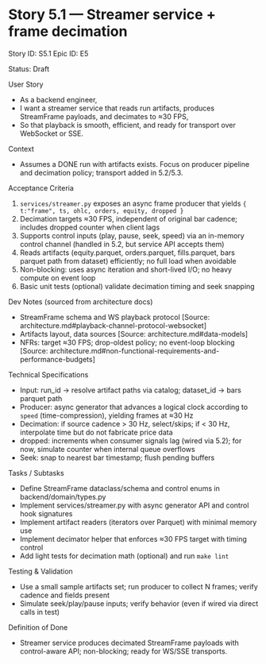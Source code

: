 # Story 5.1 — Streamer service + frame decimation
Story ID: S5.1
Epic ID: E5



Status: Draft

User Story
- As a backend engineer,
- I want a streamer service that reads run artifacts, produces StreamFrame payloads, and decimates to ≈30 FPS,
- So that playback is smooth, efficient, and ready for transport over WebSocket or SSE.

Context
- Assumes a DONE run with artifacts exists. Focus on producer pipeline and decimation policy; transport added in 5.2/5.3.

Acceptance Criteria
1) `services/streamer.py` exposes an async frame producer that yields `{ t:"frame", ts, ohlc, orders, equity, dropped }`
2) Decimation targets ≈30 FPS, independent of original bar cadence; includes dropped counter when client lags
3) Supports control inputs (play, pause, seek, speed) via an in-memory control channel (handled in 5.2, but service API accepts them)
4) Reads artifacts (equity.parquet, orders.parquet, fills.parquet, bars parquet path from dataset) efficiently; no full load when avoidable
5) Non-blocking: uses async iteration and short-lived I/O; no heavy compute on event loop
6) Basic unit tests (optional) validate decimation timing and seek snapping

Dev Notes (sourced from architecture docs)
- StreamFrame schema and WS playback protocol [Source: architecture.md#playback-channel-protocol-websocket]
- Artifacts layout, data sources [Source: architecture.md#data-models]
- NFRs: target ≈30 FPS; drop-oldest policy; no event-loop blocking [Source: architecture.md#non-functional-requirements-and-performance-budgets]

Technical Specifications
- Input: run_id → resolve artifact paths via catalog; dataset_id → bars parquet path
- Producer: async generator that advances a logical clock according to `speed` (time-compression), yielding frames at ≈30 Hz
- Decimation: if source cadence > 30 Hz, select/skips; if < 30 Hz, interpolate time but do not fabricate price data
- dropped: increments when consumer signals lag (wired via 5.2); for now, simulate counter when internal queue overflows
- Seek: snap to nearest bar timestamp; flush pending buffers

Tasks / Subtasks
- Define StreamFrame dataclass/schema and control enums in backend/domain/types.py
- Implement services/streamer.py with async generator API and control hook signatures
- Implement artifact readers (iterators over Parquet) with minimal memory use
- Implement decimator helper that enforces ≈30 FPS target with timing control
- Add light tests for decimation math (optional) and run `make lint`

Testing & Validation
- Use a small sample artifacts set; run producer to collect N frames; verify cadence and fields present
- Simulate seek/play/pause inputs; verify behavior (even if wired via direct calls in test)

Definition of Done
- Streamer service produces decimated StreamFrame payloads with control-aware API; non-blocking; ready for WS/SSE transports.

